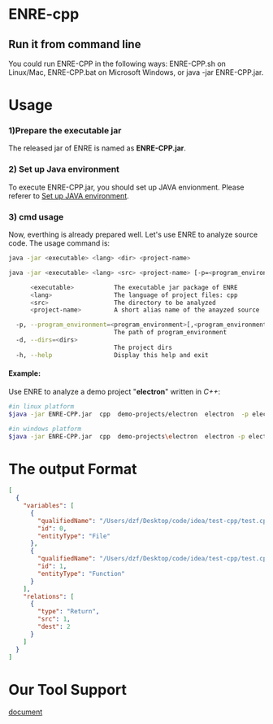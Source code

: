 # ENRE-cpp

## Run it from command line

You could run ENRE-CPP in the following ways: ENRE-CPP.sh on Linux/Mac, ENRE-CPP.bat on Microsoft Windows, or java -jar ENRE-CPP.jar.



# Usage
###  1)Prepare the executable jar
The released jar of ENRE is named as **ENRE-CPP.jar**.
###  2) Set up Java environment 
To execute ENRE-CPP.jar, you should set up JAVA envionment. Please referer to [Set up JAVA environment](https://docs.oracle.com/javase/7/docs/webnotes/install/). 
### 3) cmd usage
Now, everthing is already prepared well. Let's use ENRE to analyze source code. 
The usage command is:
```sh
java -jar <executable> <lang> <dir> <project-name>
```

```sh
java -jar <executable> <lang> <src> <project-name> [-p=<program_environment>[,<program_environment>...]]...  [-d=<directorys>[,<directorys>...]]... 

      <executable>           The executable jar package of ENRE
      <lang>                 The language of project files: cpp
      <src>                  The directory to be analyzed
      <project-name>         A short alias name of the anayzed source

  -p, --program_environment=<program_environment>[,<program_environment>...]
                             The path of program_environment
  -d, --dirs=<dirs>
                             The project dirs
  -h, --help                 Display this help and exit

```

#### Example:
Use ENRE to analyze a demo project "**electron**" written in *C++*: 
```sh
#in linux platform 
$java -jar ENRE-CPP.jar  cpp  demo-projects/electron  electron  -p electron/src
```
```sh
#in windows platform
$java -jar ENRE-CPP.jar  cpp  demo-projects\electron  electron -p electron\src 
```



# The output Format

```json
[
  {
    "variables": [
      {
        "qualifiedName": "/Users/dzf/Desktop/code/idea/test-cpp/test.cpp",
        "id": 0,
        "entityType": "File"
      },
      {
        "qualifiedName": "/Users/dzf/Desktop/code/idea/test-cpp/test.cpp.main",
        "id": 1,
        "entityType": "Function"
      }
    ],
    "relations": [
      {
        "type": "Return",
        "src": 1,
        "dest": 2
      }
    ]
  }
]
```

# Our Tool Support

[document](docs/README.md)